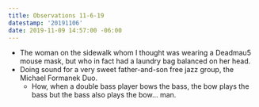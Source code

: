```yaml
---
title: Observations 11-6-19
datestamp: '20191106'
date: 2019-11-09 14:57:00 -06:00
---
```


- The woman on the sidewalk whom I thought was wearing a Deadmau5 mouse mask, but who in fact had a laundry bag balanced on her head.
- Doing sound for a very sweet father-and-son free jazz group, the Michael Formanek Duo.
	- How, when a double bass player bows the bass, the bow plays the bass but the bass also plays the bow… man.
